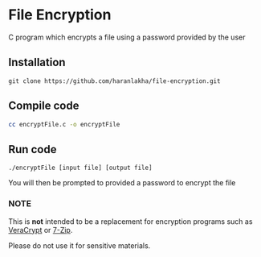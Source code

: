 # File Encryption

C program which encrypts a file using a password provided by the user

## Installation

```
git clone https://github.com/haranlakha/file-encryption.git
```

## Compile code
```sh
cc encryptFile.c -o encryptFile
```

## Run code
```
./encryptFile [input file] [output file]
```
You will then be prompted to provided a password to encrypt the file

### NOTE

This is <b>not</b> intended to be a replacement for encryption programs such as [VeraCrypt](https://www.veracrypt.fr/en/Home.html) or [7-Zip](https://www.7-zip.org/).

Please do not use it for sensitive materials.
